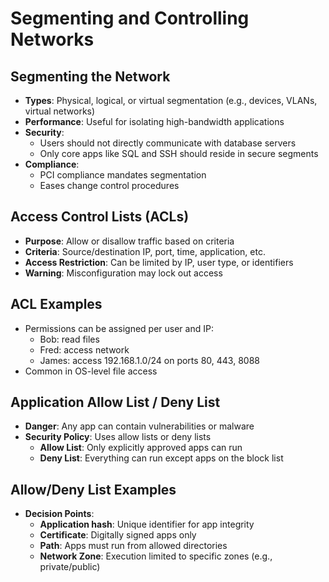 # Segmenting and Controlling Networks

## Segmenting the Network
- **Types**: Physical, logical, or virtual segmentation (e.g., devices, VLANs, virtual networks)
- **Performance**: Useful for isolating high-bandwidth applications
- **Security**: 
  - Users should not directly communicate with database servers
  - Only core apps like SQL and SSH should reside in secure segments
- **Compliance**: 
  - PCI compliance mandates segmentation
  - Eases change control procedures

## Access Control Lists (ACLs)
- **Purpose**: Allow or disallow traffic based on criteria
- **Criteria**: Source/destination IP, port, time, application, etc.
- **Access Restriction**: Can be limited by IP, user type, or identifiers
- **Warning**: Misconfiguration may lock out access

## ACL Examples
- Permissions can be assigned per user and IP:
  - Bob: read files
  - Fred: access network
  - James: access 192.168.1.0/24 on ports 80, 443, 8088
- Common in OS-level file access

## Application Allow List / Deny List
- **Danger**: Any app can contain vulnerabilities or malware
- **Security Policy**: Uses allow lists or deny lists
  - **Allow List**: Only explicitly approved apps can run
  - **Deny List**: Everything can run except apps on the block list

## Allow/Deny List Examples
- **Decision Points**:
  - **Application hash**: Unique identifier for app integrity
  - **Certificate**: Digitally signed apps only
  - **Path**: Apps must run from allowed directories
  - **Network Zone**: Execution limited to specific zones (e.g., private/public)

